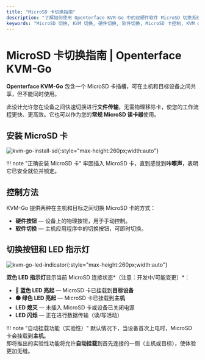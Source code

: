 ```yaml
---
title: "MicroSD 卡切换指南"
description: "了解如何使用 Openterface KVM-Go 中的双硬件软件 MicroSD 切换系统。了解四种操作状态、LED 指示灯、安全指南和文件传输功能。"
keywords: "MicroSD 切换, KVM 切换, 硬件切换, 软件切换, MicroSD 卡控制, KVM over USB, 文件传输, USB 设备管理, 计算机外设, MicroSD 电源管理, LED 指示灯"
---
```


# **MicroSD 卡切换指南** | Openterface KVM-Go

**Openterface KVM-Go** 包含一个 MicroSD 卡插槽，可在主机和目标设备之间共享，但不能同时使用。

此设计允许您在设备之间快速切换进行**文件传输**，无需物理移除卡，使您的工作流程更快、更高效。它也可以作为您的**常规 MicroSD 读卡器**使用。

## **安装 MicroSD 卡**

![kvm-go-install-sd](https://assets.openterface.com/images/kvm-go/install-sd.webp){:style="max-height:260px;width:auto"}

!!! note "正确安装 MicroSD 卡"
    牢固插入 MicroSD 卡，直到感觉到**咔嚓声**，表明它已安全就位并锁定。

## **控制方法**

KVM-Go 提供两种在主机和目标之间切换 MicroSD 卡的方式：

- **硬件按钮** — 设备上的物理按钮，用于手动控制。  
- **软件切换** — 主机应用程序中的切换按钮，可即时切换。


## **切换按钮和 LED 指示灯** 

![kvm-go-led-indicator](https://assets.openterface.com/images/kvm-go/led-indicator.webp){:style="max-height:260px;width:auto"}

**双色 LED 指示灯**显示当前 MicroSD 连接状态*（注意：开发中/可能变更）*：

- **🔵 蓝色 LED 亮起** — MicroSD 卡已挂载到**目标设备**  
- **🟢 绿色 LED 亮起** — MicroSD 卡已挂载到**主机**  
- **LED 熄灭** — 未插入 MicroSD 卡或设备已关闭电源  
- **LED 闪烁** — 正在进行数据传输（读/写活动）

!!! note "自动挂载功能（实验性）"
    默认情况下，当设备首次上电时，MicroSD 卡会挂载到**主机**。  
    即将推出的实验性功能将允许**自动挂载**到首先连接的一侧（主机或目标），使体验更加无缝。


